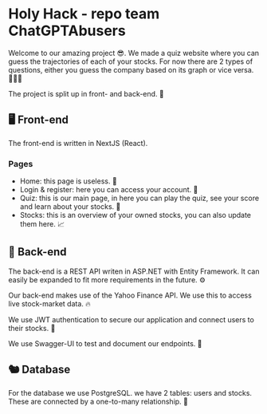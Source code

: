 # Holy Hack - repo team ChatGPTAbusers

Welcome to our amazing project 😎. We made a quiz website where you can guess the trajectories of each of your stocks. For now there are 2 types of questions, either you guess the company based on its graph or vice versa. 💆🏽‍♀️

The project is split up in front- and back-end. 🚀

## 🖥️ Front-end

The front-end is written in NextJS (React).

### Pages

- Home: this page is useless. 🤯
- Login & register: here you can access your account. 🔐
- Quiz: this is our main page, in here you can play the quiz, see your score and learn about your stocks. 🧠
- Stocks: this is an overview of your owned stocks, you can also update them here. 📈

## 💾 Back-end

The back-end is a REST API writen in ASP.NET with Entity Framework. It can easily be expanded to fit more requirements in the future. ⚙️

Our back-end makes use of the Yahoo Finance API. We use this to access live stock-market data. 🔥

We use JWT authentication to secure our application and connect users to their stocks. 🔑

We use Swagger-UI to test and document our endpoints. 🔄️

## 🐿️ Database

For the database we use PostgreSQL. we have 2 tables: users and stocks. These are connected by a one-to-many relationship. 🐘